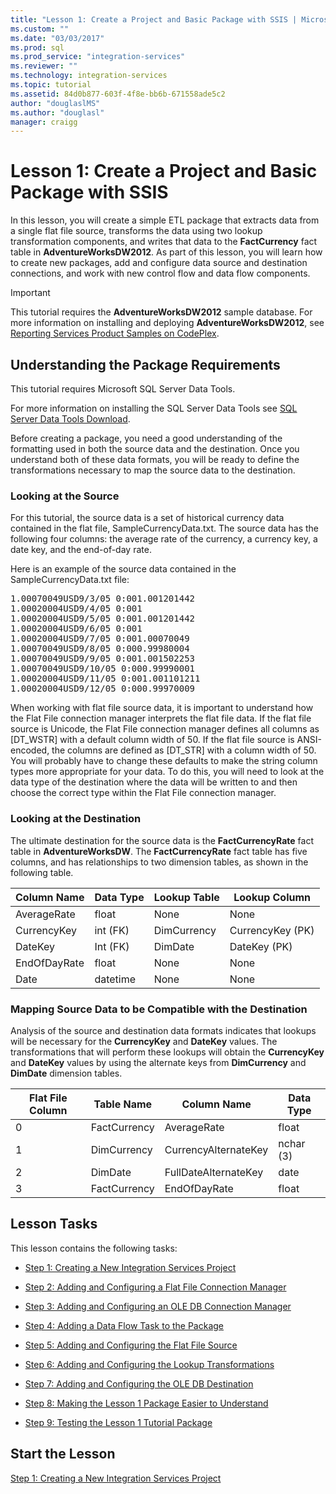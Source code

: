 ```yaml
---
title: "Lesson 1: Create a Project and Basic Package with SSIS | Microsoft Docs"
ms.custom: ""
ms.date: "03/03/2017"
ms.prod: sql
ms.prod_service: "integration-services"
ms.reviewer: ""
ms.technology: integration-services
ms.topic: tutorial
ms.assetid: 84d0b877-603f-4f8e-bb6b-671558ade5c2
author: "douglaslMS"
ms.author: "douglasl"
manager: craigg
---
```

# Lesson 1: Create a Project and Basic Package with SSIS

In this lesson, you will create a simple ETL package that extracts data from a single flat file source, transforms the data using two lookup transformation components, and writes that data to the **FactCurrency** fact table in **AdventureWorksDW2012**. As part of this lesson, you will learn how to create new packages, add and configure data source and destination connections, and work with new control flow and data flow components.  
  
> [!IMPORTANT]  
> This tutorial requires the **AdventureWorksDW2012** sample database. For more information on installing and deploying **AdventureWorksDW2012**, see [Reporting Services Product Samples on CodePlex](http://go.microsoft.com/fwlink/p/?LinkID=526910).  
  
## Understanding the Package Requirements  
This tutorial requires Microsoft SQL Server Data Tools.  
  
For more information on installing the SQL Server Data Tools see [SQL Server Data Tools Download](http://msdn.microsoft.com/data/hh297027).  
  
Before creating a package, you need a good understanding of the formatting used in both the source data and the destination. Once you understand both of these data formats, you will be ready to define the transformations necessary to map the source data to the destination.  
  
### Looking at the Source  
For this tutorial, the source data is a set of historical currency data contained in the flat file, SampleCurrencyData.txt. The source data has the following four columns: the average rate of the currency, a currency key, a date key, and the end-of-day rate.  
  
Here is an example of the source data contained in the SampleCurrencyData.txt file:  
  
<pre>1.00070049USD9/3/05 0:001.001201442  
1.00020004USD9/4/05 0:001  
1.00020004USD9/5/05 0:001.001201442  
1.00020004USD9/6/05 0:001  
1.00020004USD9/7/05 0:001.00070049  
1.00070049USD9/8/05 0:000.99980004  
1.00070049USD9/9/05 0:001.001502253  
1.00070049USD9/10/05 0:000.99990001  
1.00020004USD9/11/05 0:001.001101211  
1.00020004USD9/12/05 0:000.99970009</pre>  
  
When working with flat file source data, it is important to understand how the Flat File connection manager interprets the flat file data. If the flat file source is Unicode, the Flat File connection manager defines all columns as [DT_WSTR] with a default column width of 50. If the flat file source is ANSI-encoded, the columns are defined as [DT_STR] with a column width of 50. You will probably have to change these defaults to make the string column types more appropriate for your data. To do this, you will need to look at the data type of the destination where the data will be written to and then choose the correct type within the Flat File connection manager.  
  
### Looking at the Destination  
The ultimate destination for the source data is the **FactCurrencyRate** fact table in **AdventureWorksDW**. The **FactCurrencyRate** fact table has five columns, and has relationships to two dimension tables, as shown in the following table.  
  
|Column Name|Data Type|Lookup Table|Lookup Column|  
|---------------|-------------|----------------|-----------------|  
|AverageRate|float|None|None|  
|CurrencyKey|int (FK)|DimCurrency|CurrencyKey (PK)|  
|DateKey|Int (FK)|DimDate|DateKey (PK)|  
|EndOfDayRate|float|None|None|  
|Date|datetime|None|None|  
  
### Mapping Source Data to be Compatible with the Destination  
Analysis of the source and destination data formats indicates that lookups will be necessary for the **CurrencyKey** and **DateKey** values. The transformations that will perform these lookups will obtain the **CurrencyKey** and **DateKey** values by using the alternate keys from **DimCurrency** and **DimDate** dimension tables.  
  
|Flat File Column|Table Name|Column Name|Data Type|  
|--------------------|--------------|---------------|-------------|  
|0|FactCurrency|AverageRate|float|  
|1|DimCurrency|CurrencyAlternateKey|nchar (3)|  
|2|DimDate|FullDateAlternateKey|date|  
|3|FactCurrency|EndOfDayRate|float|  
  
## Lesson Tasks  
This lesson contains the following tasks:  
  
-   [Step 1: Creating a New Integration Services Project](../integration-services/lesson-1-1-creating-a-new-integration-services-project.md)  
  
-   [Step 2: Adding and Configuring a Flat File Connection Manager](../integration-services/lesson-1-2-adding-and-configuring-a-flat-file-connection-manager.md)  
  
-   [Step 3: Adding and Configuring an OLE DB Connection Manager](../integration-services/lesson-1-3-adding-and-configuring-an-ole-db-connection-manager.md)  
  
-   [Step 4: Adding a Data Flow Task to the Package](../integration-services/lesson-1-4-adding-a-data-flow-task-to-the-package.md)  
  
-   [Step 5: Adding and Configuring the Flat File Source](../integration-services/lesson-1-5-adding-and-configuring-the-flat-file-source.md)  
  
-   [Step 6: Adding and Configuring the Lookup Transformations](../integration-services/lesson-1-6-adding-and-configuring-the-lookup-transformations.md)  
  
-   [Step 7: Adding and Configuring the OLE DB Destination](../integration-services/lesson-1-7-adding-and-configuring-the-ole-db-destination.md)  
  
-   [Step 8: Making the Lesson 1 Package Easier to Understand](../integration-services/lesson-1-8-making-the-lesson-1-package-easier-to-understand.md)  
  
-   [Step 9: Testing the Lesson 1 Tutorial Package](../integration-services/lesson-1-9-testing-the-lesson-1-tutorial-package.md)  
  
## Start the Lesson  
[Step 1: Creating a New Integration Services Project](../integration-services/lesson-1-1-creating-a-new-integration-services-project.md)  
  

